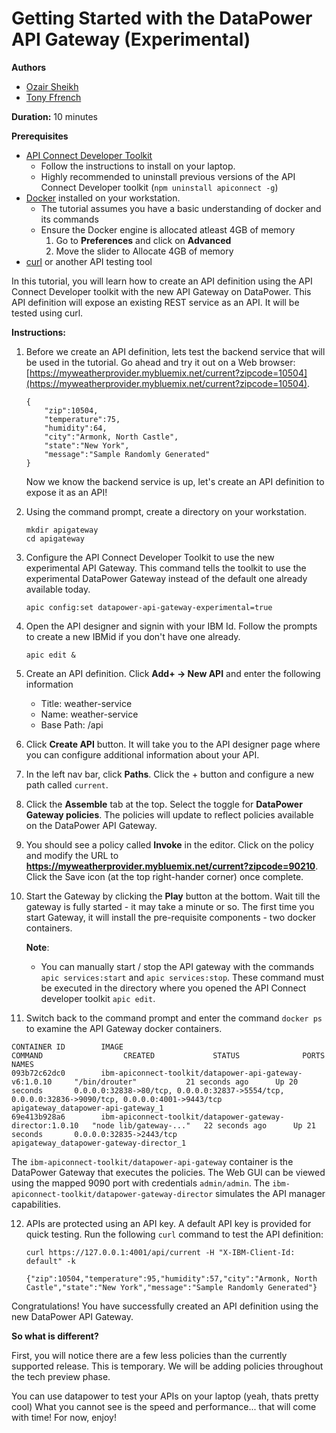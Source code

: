 # Getting Started with the DataPower API Gateway (Experimental)

**Authors** 
* [Ozair Sheikh](https://github.com/ozairs)
* [Tony Ffrench](https://github.com/tonyffrench)

**Duration:** 10 minutes

**Prerequisites**
* [API Connect Developer Toolkit](https://developer.ibm.com/apiconnect/getting-started/)  
	* Follow the instructions to install on your laptop.
	* Highly recommended to uninstall previous versions of the API Connect Developer toolkit (`npm uninstall apiconnect -g`)
* [Docker](https://store.docker.com/search?type=edition&offering=community) installed on your workstation.
	* The tutorial assumes you have a basic understanding of docker and its commands
	* Ensure the Docker engine is allocated atleast 4GB of memory
		1. Go to **Preferences** and click on **Advanced**
		2. Move the slider  to  Allocate 4GB of memory
* [curl](https://curl.haxx.se/) or another API testing tool
		
		
In this tutorial, you will learn how to create an API definition using the API Connect Developer toolkit with the new API Gateway on DataPower. This API definition will expose an existing REST service as an API. It will be tested using curl.

**Instructions:** 

1. Before we create an API definition, lets test the backend service that will be used in the tutorial. Go ahead and try it out on a Web browser: [https://myweatherprovider.mybluemix.net/current?zipcode=10504](https://myweatherprovider.mybluemix.net/current?zipcode=10504).  
	```
	{
		"zip":10504,
		"temperature":75,
		"humidity":64,
		"city":"Armonk, North Castle",
		"state":"New York",
		"message":"Sample Randomly Generated"
	}
	```
	Now we know the backend service is up, let's create an API definition to expose it as an API!

2. Using the command prompt, create a directory on your workstation.
	```
	mkdir apigateway
	cd apigateway
	```

3. Configure the API Connect Developer Toolkit to use the new experimental API Gateway. This command tells the toolkit to use the experimental DataPower Gateway instead of the default one already available today.
	
	`apic config:set datapower-api-gateway-experimental=true`	

4. Open the API designer and signin with your IBM Id. Follow the prompts to create a new IBMid if you don't have one already.

	`apic edit &`

5. Create an API definition. Click **Add+ -> New API** and enter the following information
	* Title: weather-service
	* Name: weather-service
	* Base Path: /api

6. Click **Create API** button. It will take you to the API designer page where you can configure additional information about your API.

7. In the left nav bar, click **Paths**. Click the + button and configure a new path called `current`.

8. Click the **Assemble** tab at the top. Select the toggle for **DataPower Gateway policies**. The policies will update to reflect policies available on the DataPower API Gateway.

9.  You should see a policy called **Invoke** in the editor. Click on the policy and modify the URL to **https://myweatherprovider.mybluemix.net/current?zipcode=90210**. Click the Save icon (at the top right-hander corner) once complete.

10. Start the Gateway by clicking the **Play** button at the bottom. Wait till the gateway is fully started - it may take a minute or so. The first time you start Gateway, it will install the pre-requisite components - two docker containers. 

	**Note**: 

	* You can manually start / stop the API gateway with the commands `apic services:start` and `apic services:stop`. These command must be executed in the directory where you opened the API Connect developer toolkit `apic edit`.

11. Switch back to the command prompt and enter the command `docker ps` to examine the API Gateway docker containers.

  ```
CONTAINER ID        IMAGE                                                      COMMAND                  CREATED             STATUS              PORTS                                                                                             NAMES
093b72c62dc0        ibm-apiconnect-toolkit/datapower-api-gateway-v6:1.0.10     "/bin/drouter"           21 seconds ago      Up 20 seconds       0.0.0.0:32838->80/tcp, 0.0.0.0:32837->5554/tcp, 0.0.0.0:32836->9090/tcp, 0.0.0.0:4001->9443/tcp   apigateway_datapower-api-gateway_1
69e413b928a6        ibm-apiconnect-toolkit/datapower-gateway-director:1.0.10   "node lib/gateway-..."   22 seconds ago      Up 21 seconds       0.0.0.0:32835->2443/tcp                                                                           apigateway_datapower-gateway-director_1
  ```
   The `ibm-apiconnect-toolkit/datapower-api-gateway` container is the DataPower Gateway that executes the policies. The Web GUI can be viewed using the mapped 9090 port with credentials `admin/admin`. The `ibm-apiconnect-toolkit/datapower-gateway-director` simulates the API manager capabilities.

12. APIs are protected using an API key. A default API key is provided for quick testing. Run the following `curl` command to test the API definition:

	```
	curl https://127.0.0.1:4001/api/current -H "X-IBM-Client-Id: default" -k

	{"zip":10504,"temperature":95,"humidity":57,"city":"Armonk, North Castle","state":"New York","message":"Sample Randomly Generated"}
	```
Congratulations! You have successfully created an API definition using the new DataPower API Gateway.

**So what is different?**

First, you will notice there are a few less policies than the currently supported release. This is temporary. We will be adding policies throughout the tech preview phase.

You can use datapower to test your APIs on your laptop (yeah, thats pretty cool)
What you cannot see is the speed and performance... that will come with time! For now, enjoy!